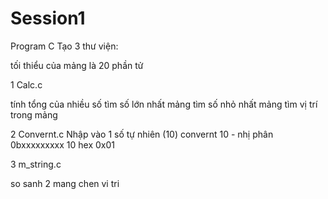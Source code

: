 # Session1
Program C
Tạo 3 thư viện:

tối thiểu của mảng là 20 phần tử

1 Calc.c

tính tổng của nhiều số
tìm số lớn nhất mảng
tìm số nhỏ nhất mảng
tìm vị trí trong mảng

2 Convernt.c
Nhập vào 1 số tự nhiên (10)
convernt 10 - nhị phân 0bxxxxxxxxx
10 hex 0x01

3 m_string.c
 
so sanh 2 mang
chen vi tri
